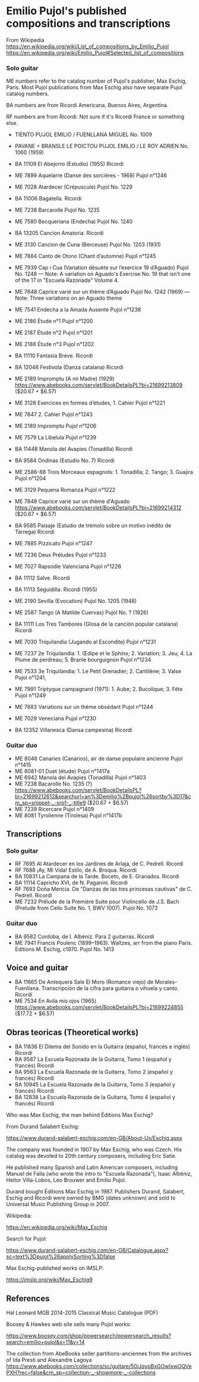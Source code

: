 # Emilio Pujol's published compositions and transcriptions

From Wikipedia
<https://en.wikipedia.org/wiki/List_of_compositions_by_Emilio_Pujol>
<https://en.wikipedia.org/wiki/Emilio_Pujol#Selected_list_of_compositions>


### Solo guitar

ME numbers refer to the catalog number of Pujol's publisher, Max Eschig, Paris. Most Pujol publications from Max Eschig also have separate Pujol catalog numbers.

BA numbers are from Ricordi Americana, Buenos Aires, Argentina.

RF numbers are from Ricordi. Not sure if it's Ricordi France or something else.



* TIENTO PUJOL EMILIO / FUENLLANA MIGUEL No. 1009
*  PAVANE + BRANSLE LE POICTOU 	PUJOL EMILIO / LE ROY ADRIEN No. 1060 (1959)

* BA 11109 El Abejorro (Estudio) (1955) Ricordi
* ME 7899 Aquelarre (Danse des sorcières - 1969) Pujol n°1246
* ME 7028 Atardecer (Crépuscule) Pujol No. 1229
* BA 11006 Bagatella. Ricordi
* ME 7238 Barcarolle Pujol No. 1235
* ME 7580 Becqueriana (Endecha) Pujol No. 1240
* BA 13205 Cancion Amatoria. Ricordi
* ME 3130 Cancion de Cuna (Berceuse) Pujol No. 1203 (1931)
* ME 7884 Canto de Otono (Chant d’automne) Pujol n°1245
* ME 7939 Cap i Cua (Variation désuète sur l’exercice 19 d’Aguado) Pujol No. 1248 — Note: A variation on Aguado's Exercise No. 19 that isn't one of the 17 in "Escuela Razonada" Volume 4.
* ME 7848 Caprice varié sur un thème d’Aguado Pujol No. 1242 (1969) — Note: Three variations on an Aguado theme
* ME 7541 Endecha a la Amada Ausente Pujol n°1238
* ME 2186 Étude n°1 Pujol n°1200
* ME 2187 Étude n°2 Pujol n°1201
* ME 2188 Étude n°3 Pujol n°1202
* BA 11110 Fantasia Breve. Ricordi
* BA 12046 Festivola (Danza catalana) Ricordi
* ME 2189 Impromptu (A mi Madre) (1929) <https://www.abebooks.com/servlet/BookDetailsPL?bi=21699213809> ($20.67 + $6.57)
* ME 3128 Exercices en formes d’études, 1. Cahier Pujol n°1221
* ME 7847 2. Cahier Pujol n°1243
* ME 2189 Impromptu Pujol n°1206
* ME 7579 La Libelula Pujol n°1239
* BA 11448 Manola del Avapies (Tonadilla) Ricordi
* BA 9584 Ondinas (Estudio No. 7) Ricordi
* ME 2586-88 Trois Morceaux espagnols: 1. Tonadilla; 2. Tango; 3. Guajira Pujol n°1204
* ME 3129 Pequena Romanza Pujol n°1222
* ME 7848 Caprice varié sur un thème d'Aguado <https://www.abebooks.com/servlet/BookDetailsPL?bi=21699214312> ($20.67 + $6.57)
* BA 9585 Paisaje (Estudio de trémolo sobre un motivo inédito de Tárrega) Ricordi
* ME 7885 Pizzicato Pujol n°1247
* ME 7236 Deux Préludes Pujol n°1233
* ME 7027 Rapsodie Valenciana Pujol n°1228
* BA 11112 Salve. Ricordi
* BA 11113 Seguidilla. Ricordi (1955)
* ME 2190 Sevilla (Evocation) Pujol No. 1205 (1948)
* ME 2587 Tango (A Matilde Cuervas) Pujol No. ? (1926)
* BA 11111 Los Tres Tambores (Glosa de la canción popular catalana) Ricordi
* ME 7030 Triquilandia (Jugando al Escondite) Pujol n°1231
* ME 7237 2e Triquilandia: 1. Œdipe et le Sphinx; 2. Variation; 3. Jeu; 4. La Plume de perdreau; 5. Branle bourguignon Pujol n°1234
* ME 7533 3e Triquilandia: 1. Le Petit Grenadier; 2. Cantilène; 3. Valse Pujol n°1241,
* ME 7991 Triptyque campagnard (1971): 1. Aube; 2. Bucolique; 3. Fête Pujol n°1249
* ME 7883 Variations sur un thème obsédant Pujol n°1244
* ME 7029 Veneciana Pujol n°1230
* BA 12352 Villanesca (Dansa campesina) Ricordi

### Guitar duo
    
* ME 8046 Canaries (Canarios), air de danse populaire ancienne Pujol n°1415
* ME 8081-01 Duet (étude) Pujol n°1417a
* ME 6942 Manola del Avapies (Tonadilla) Pujol n°1403
* ME 7238 Bacarolle No. 1235 (?) <https://www.abebooks.com/servlet/BookDetailsPL?bi=21699212612&searchurl=an%3Demilio%2Bpujol%26sortby%3D17&cm_sp=snippet-_-srp1-_-title9> ($20.67 + $6.57)
* ME 7239 Ricercare Pujol n°1409
* ME 8081 Tyrolienne (Tirolesa) Pujol n°1417b
    
## Transcriptions

### Solo guitar

* RF 7695 Al Atardecer en los Jardines de Arlaja, de C. Pedrell. Ricordi
* RF 7688 ¡Ay, Mi Vida! Estilo, de A. Broqua. Ricordi
* BA 10831 La Campana de la Tarde. Boceto, de E. Granados. Ricordi
* BA 11114 Capricho XVI, de N. Paganini. Ricordi
* RF 7693 Doña Mencia. De "Danzas de las tres princesas cautivas" de C. Pedrell. Ricordi
* ME 7232 Prélude de la Première Suite pour Violincello de J.S. Bach (Prelude from Cello Suite No. 1, BWV 1007). Pujol No. 1073
    
### Guitar duo

* BA 9582 Cordoba, de I. Albéniz. Para 2 guitarras. Ricordi   
* ME 7941 Francis Poulenc (1899–1963). Waltzes, arr from the piano Paris. Editions M. Eschig, c1970. Pujol No. 1413

## Voice and guitar

* BA 11665 De Antequera Sale El Moro (Romance viejo) de Morales-Fuenllana. Transcripción de la cifra para guitarra o vihuela y canto. Ricordi
* ME 7534 En Avila mis ojos (1965) <https://www.abebooks.com/servlet/BookDetailsPL?bi=21699224855> ($17.72 + $6.57)

## Obras teoricas (Theoretical works)

* BA 11836 El Dilema del Sonido en la Guitarra (español, francés e inglés) Ricordi
* BA 9587 La Escuela Razonada de la Guitarra, Tomo 1 (español y francés) Ricordi
* BA 9563 La Escuela Razonada de la Guitarra, Tomo 2 (español y francés) Ricordi
* BA 10945 La Escuela Razonada de la Guitarra, Tomo 3 (español y francés) Ricordi
* BA 12838 La Escuela Razonada de la Guitarra, Tomo 4 (español y francés) Ricordi


Who was Max Eschig, the man behind Éditions Max Eschig?

From Durand Salabert Eschig:

https://www.durand-salabert-eschig.com/en-GB/About-Us/Eschig.aspx

The company was founded in 1907 by Max Eschig, who was Czech. His catalog was devoted to 20th century composers, including Eric Satie.

He published many Spanish and Latin American composers, including Manuel de Falla (who wrote the intro to "Escuela Razonada"), Isaac Albéniz, Heitor Villa-Lobos, Leo Brouwer and Emilio Pujol.

Durand bought Éditions Max Eschig in 1987. Publishers Durand, Salabert, Eschig and Ricordi were owned by BMG (dates unknown) and sold to Universal Music Publishing Group in 2007.

Wikipedia:

https://en.wikipedia.org/wiki/Max_Eschig



Search for Pujol:

https://www.durand-salabert-eschig.com/en-GB/Catalogue.aspx?sc=text%3Dpujol%26applySorting%3Dfalse

Max Eschig-published works on IMSLP:

https://imslp.org/wiki/Max_Eschig9

## References

Hal Leonard MGB 2014-2015 Classical Music Catalogue (PDF)

Boosey & Hawkes web site sells many Pujol works:

<https://www.boosey.com/shop/powersearch/powersearch_results?search=emilio+pujol&x=11&y=14>

The collection from AbeBooks seller partitions-anciennes from the archives of Ida Presti and Alexandre Lagoya <https://www.abebooks.com/collections/sc/guitare/50iJqvpBxGOwIxwOQVePXH?rec=false&cm_sp=collection-_-showmore-_-collections> 
